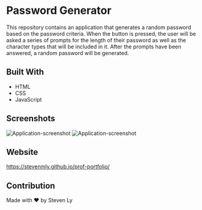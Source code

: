 # Password Generator 
This repository contains an application that generates a random password based on the password criteria. When the button is pressed, the user will be asked a series of prompts for the length of their password as well as the character types that will be included in it. After the prompts have been answered, a random password will be generated. 

## Built With
* HTML
* CSS
* JavaScript

## Screenshots
![Application-screenshot](/images/screenshot1.png)
![Application-screenshot](/images/screenshot2.png)


## Website
https://stevenmly.github.io/prof-portfolio/

## Contribution
Made with ❤️ by Steven Ly
